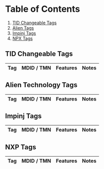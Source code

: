 # Table of Contents
1. [TID Changeable Tags](#tid-changeable-tags)
1. [Alien Tags](#alien-tags)
1. [Impinj Tags](#impinj-tags)
1. [NPX Tags](#nxp-tags)

## TID Changeable Tags
| Tag | MDID / TMN | Features | Notes |
| --- | ---------- | -------- | ----- |

## Alien Technology Tags
| Tag | MDID / TMN | Features | Notes |
| --- | ---------- | -------- | ----- |

## Impinj Tags
| Tag | MDID / TMN | Features | Notes |
| --- | ---------- | -------- | ----- |

## NXP Tags
| Tag | MDID / TMN | Features | Notes |
| --- | ---------- | -------- | ----- |
